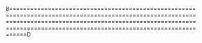 8=============================================================================================================================================================================================================================D
